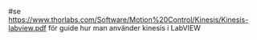 #se https://www.thorlabs.com/Software/Motion%20Control/Kinesis/Kinesis-labview.pdf för guide hur man använder kinesis i LabVIEW

